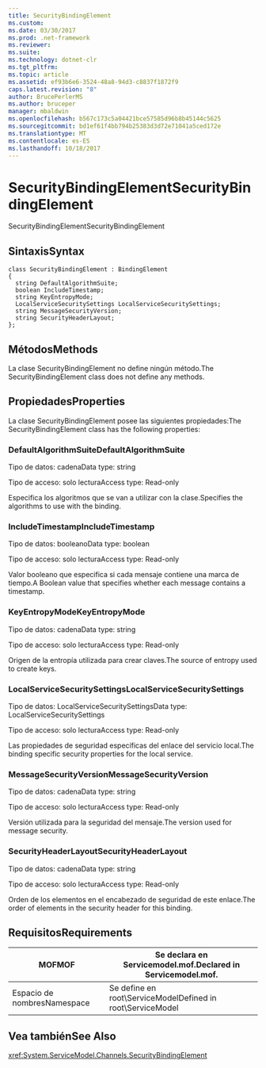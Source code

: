 ```yaml
---
title: SecurityBindingElement
ms.custom: 
ms.date: 03/30/2017
ms.prod: .net-framework
ms.reviewer: 
ms.suite: 
ms.technology: dotnet-clr
ms.tgt_pltfrm: 
ms.topic: article
ms.assetid: ef93b6e6-3524-48a8-94d3-c8837f1872f9
caps.latest.revision: "8"
author: BrucePerlerMS
ms.author: bruceper
manager: mbaldwin
ms.openlocfilehash: b567c173c5a04421bce57585d96b8b45144c5625
ms.sourcegitcommit: bd1ef61f4bb794b25383d3d72e71041a5ced172e
ms.translationtype: MT
ms.contentlocale: es-ES
ms.lasthandoff: 10/18/2017
---
```

# <a name="securitybindingelement"></a><span data-ttu-id="2f894-102">SecurityBindingElement</span><span class="sxs-lookup"><span data-stu-id="2f894-102">SecurityBindingElement</span></span>
<span data-ttu-id="2f894-103">SecurityBindingElement</span><span class="sxs-lookup"><span data-stu-id="2f894-103">SecurityBindingElement</span></span>  
  
## <a name="syntax"></a><span data-ttu-id="2f894-104">Sintaxis</span><span class="sxs-lookup"><span data-stu-id="2f894-104">Syntax</span></span>  
  
```  
class SecurityBindingElement : BindingElement  
{  
  string DefaultAlgorithmSuite;  
  boolean IncludeTimestamp;  
  string KeyEntropyMode;  
  LocalServiceSecuritySettings LocalServiceSecuritySettings;  
  string MessageSecurityVersion;  
  string SecurityHeaderLayout;  
};  
```  
  
## <a name="methods"></a><span data-ttu-id="2f894-105">Métodos</span><span class="sxs-lookup"><span data-stu-id="2f894-105">Methods</span></span>  
 <span data-ttu-id="2f894-106">La clase SecurityBindingElement no define ningún método.</span><span class="sxs-lookup"><span data-stu-id="2f894-106">The SecurityBindingElement class does not define any methods.</span></span>  
  
## <a name="properties"></a><span data-ttu-id="2f894-107">Propiedades</span><span class="sxs-lookup"><span data-stu-id="2f894-107">Properties</span></span>  
 <span data-ttu-id="2f894-108">La clase SecurityBindingElement posee las siguientes propiedades:</span><span class="sxs-lookup"><span data-stu-id="2f894-108">The SecurityBindingElement class has the following properties:</span></span>  
  
### <a name="defaultalgorithmsuite"></a><span data-ttu-id="2f894-109">DefaultAlgorithmSuite</span><span class="sxs-lookup"><span data-stu-id="2f894-109">DefaultAlgorithmSuite</span></span>  
 <span data-ttu-id="2f894-110">Tipo de datos: cadena</span><span class="sxs-lookup"><span data-stu-id="2f894-110">Data type: string</span></span>  
  
 <span data-ttu-id="2f894-111">Tipo de acceso: solo lectura</span><span class="sxs-lookup"><span data-stu-id="2f894-111">Access type: Read-only</span></span>  
  
 <span data-ttu-id="2f894-112">Especifica los algoritmos que se van a utilizar con la clase.</span><span class="sxs-lookup"><span data-stu-id="2f894-112">Specifies the algorithms to use with the binding.</span></span>  
  
### <a name="includetimestamp"></a><span data-ttu-id="2f894-113">IncludeTimestamp</span><span class="sxs-lookup"><span data-stu-id="2f894-113">IncludeTimestamp</span></span>  
 <span data-ttu-id="2f894-114">Tipo de datos: booleano</span><span class="sxs-lookup"><span data-stu-id="2f894-114">Data type: boolean</span></span>  
  
 <span data-ttu-id="2f894-115">Tipo de acceso: solo lectura</span><span class="sxs-lookup"><span data-stu-id="2f894-115">Access type: Read-only</span></span>  
  
 <span data-ttu-id="2f894-116">Valor booleano que especifica si cada mensaje contiene una marca de tiempo.</span><span class="sxs-lookup"><span data-stu-id="2f894-116">A Boolean value that specifies whether each message contains a timestamp.</span></span>  
  
### <a name="keyentropymode"></a><span data-ttu-id="2f894-117">KeyEntropyMode</span><span class="sxs-lookup"><span data-stu-id="2f894-117">KeyEntropyMode</span></span>  
 <span data-ttu-id="2f894-118">Tipo de datos: cadena</span><span class="sxs-lookup"><span data-stu-id="2f894-118">Data type: string</span></span>  
  
 <span data-ttu-id="2f894-119">Tipo de acceso: solo lectura</span><span class="sxs-lookup"><span data-stu-id="2f894-119">Access type: Read-only</span></span>  
  
 <span data-ttu-id="2f894-120">Origen de la entropía utilizada para crear claves.</span><span class="sxs-lookup"><span data-stu-id="2f894-120">The source of entropy used to create keys.</span></span>  
  
### <a name="localservicesecuritysettings"></a><span data-ttu-id="2f894-121">LocalServiceSecuritySettings</span><span class="sxs-lookup"><span data-stu-id="2f894-121">LocalServiceSecuritySettings</span></span>  
 <span data-ttu-id="2f894-122">Tipo de datos: LocalServiceSecuritySettings</span><span class="sxs-lookup"><span data-stu-id="2f894-122">Data type: LocalServiceSecuritySettings</span></span>  
  
 <span data-ttu-id="2f894-123">Tipo de acceso: solo lectura</span><span class="sxs-lookup"><span data-stu-id="2f894-123">Access type: Read-only</span></span>  
  
 <span data-ttu-id="2f894-124">Las propiedades de seguridad específicas del enlace del servicio local.</span><span class="sxs-lookup"><span data-stu-id="2f894-124">The binding specific security properties for the local service.</span></span>  
  
### <a name="messagesecurityversion"></a><span data-ttu-id="2f894-125">MessageSecurityVersion</span><span class="sxs-lookup"><span data-stu-id="2f894-125">MessageSecurityVersion</span></span>  
 <span data-ttu-id="2f894-126">Tipo de datos: cadena</span><span class="sxs-lookup"><span data-stu-id="2f894-126">Data type: string</span></span>  
  
 <span data-ttu-id="2f894-127">Tipo de acceso: solo lectura</span><span class="sxs-lookup"><span data-stu-id="2f894-127">Access type: Read-only</span></span>  
  
 <span data-ttu-id="2f894-128">Versión utilizada para la seguridad del mensaje.</span><span class="sxs-lookup"><span data-stu-id="2f894-128">The version used for message security.</span></span>  
  
### <a name="securityheaderlayout"></a><span data-ttu-id="2f894-129">SecurityHeaderLayout</span><span class="sxs-lookup"><span data-stu-id="2f894-129">SecurityHeaderLayout</span></span>  
 <span data-ttu-id="2f894-130">Tipo de datos: cadena</span><span class="sxs-lookup"><span data-stu-id="2f894-130">Data type: string</span></span>  
  
 <span data-ttu-id="2f894-131">Tipo de acceso: solo lectura</span><span class="sxs-lookup"><span data-stu-id="2f894-131">Access type: Read-only</span></span>  
  
 <span data-ttu-id="2f894-132">Orden de los elementos en el encabezado de seguridad de este enlace.</span><span class="sxs-lookup"><span data-stu-id="2f894-132">The order of elements in the security header for this binding.</span></span>  
  
## <a name="requirements"></a><span data-ttu-id="2f894-133">Requisitos</span><span class="sxs-lookup"><span data-stu-id="2f894-133">Requirements</span></span>  
  
|<span data-ttu-id="2f894-134">MOF</span><span class="sxs-lookup"><span data-stu-id="2f894-134">MOF</span></span>|<span data-ttu-id="2f894-135">Se declara en Servicemodel.mof.</span><span class="sxs-lookup"><span data-stu-id="2f894-135">Declared in Servicemodel.mof.</span></span>|  
|---------|-----------------------------------|  
|<span data-ttu-id="2f894-136">Espacio de nombres</span><span class="sxs-lookup"><span data-stu-id="2f894-136">Namespace</span></span>|<span data-ttu-id="2f894-137">Se define en root\ServiceModel</span><span class="sxs-lookup"><span data-stu-id="2f894-137">Defined in root\ServiceModel</span></span>|  
  
## <a name="see-also"></a><span data-ttu-id="2f894-138">Vea también</span><span class="sxs-lookup"><span data-stu-id="2f894-138">See Also</span></span>  
 <xref:System.ServiceModel.Channels.SecurityBindingElement>
